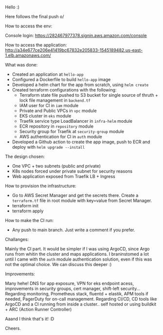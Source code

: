 Hello :) 

Here follows the final push o/

How to access the env:

Console login: https://282467977378.signin.aws.amazon.com/console

How to access the application: http://a34e677ce206e41419bc67832e205833-1545189482.us-east-1.elb.amazonaws.com/

What was done:

- Created an application at `hello-app`
- Configured a Dockerfile to build `hello-app` image
- Developed a helm chart for the app from scratch, using `helm create`
- Created terraform configurations with the following:
    - Terraform state file pushed to S3 bucket for single source of thruth + lock file management in `backend.tf`
    - IAM user for CI in `iam` module
    - Private and Public VPCs in `vpc` module
    - EKS cluster in `eks` module
    - Traefik service type LoadBalancer in `infra-helm` module 
    - ECR repository in `repository` module
    - Security group for Traefik at `security-group` module
    - AWS authentication for CI in `auth` module
- Developed a Github action to create the app image, push to ECR and deploy with `helm upgrade --install`

The design chosen:

- One VPC + two subnets (public and private)
- K8s nodes forced under private subnet for security reasons
- Web application exposed from Traefik LB + Ingress

How to provision the infrastructure:

- Go to AWS Secret Manager and get the secrets there. Create a `terraform.tf` file in root module with key=value from Secret Manager.
- terraform init
- terraform apply

How to make the CI run:

- Any push to main branch. Just write a comment if you prefer.

Challanges:

Mainly the CI part. It would be simpler if I was using ArgoCD, since Argo runs from whitin the cluster and maps applications. I braninstomed a lot until I came with the `auth` module authentication solution, even if this was not the optimal choice. We can discuss this deeper :) 

Improvements:

Many hehe! 
DNS for app exposure, VPN for eks endpoint acess, improvements in security groups, cert manager, shift-left security...
Regarding monitoring, Prometheus stack, fluentd + elastik, APM tools if needed, PagerDuty for on-call management.
Regarding CI/CD, CD tools like ArgoCD and a CI running from inside a cluster.. self hosted or using buildkit + ARC (Action Runner Controller)

Aaand I think that's it! :D

Cheers.

